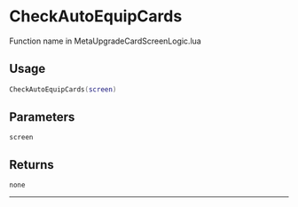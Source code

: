 # CheckAutoEquipCards
Function name in MetaUpgradeCardScreenLogic.lua
## Usage
```lua
CheckAutoEquipCards(screen)
```
## Parameters
`screen`
## Returns
`none`

---